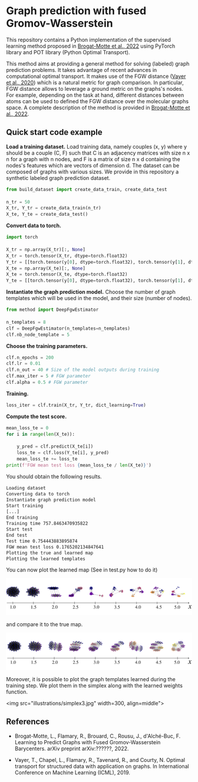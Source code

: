 # Graph prediction with fused Gromov-Wasserstein

This repository contains a Python implementation of the supervised learning method proposed in [Brogat-Motte et al., 2022](#references) using PyTorch library and POT library (Python Optimal Transport).

This method aims at providing a general method for solving (labeled) graph prediction problems. It takes advantage of recent advances in computational optimal transport. It makes use of the FGW distance ([Vayer et al., 2020](#references)) which is a natural metric for graph comparison.
In particular, FGW distance allows to leverage a ground metric on the graphs's nodes. For example, depending on the task at hand, different distances between atoms can be used to defined the FGW distance over the molecular graphs space. A complete description of the method is provided in [Brogat-Motte et al., 2022](#references).

## Quick start code example

**Load a training dataset.** Load training data, namely couples (x, y) where y should be a couple (C, F) such that C is an adjacency matrices with size n x n for a graph with n nodes, and F is a matrix of size n x d containing the nodes's features which are vectors of dimension d. The dataset can be composed of graphs with various sizes. We provide in this repository a synthetic labeled graph prediction dataset.
```python
from build_dataset import create_data_train, create_data_test

n_tr = 50
X_tr, Y_tr = create_data_train(n_tr)
X_te, Y_te = create_data_test()
```

**Convert data to torch.**
```python
import torch

X_tr = np.array(X_tr)[:, None]
X_tr = torch.tensor(X_tr, dtype=torch.float32)
Y_tr = [[torch.tensor(y[0], dtype=torch.float32), torch.tensor(y[1], dtype=torch.float32)] for y in Y_tr]
X_te = np.array(X_te)[:, None]
X_te = torch.tensor(X_te, dtype=torch.float32)
Y_te = [[torch.tensor(y[0], dtype=torch.float32), torch.tensor(y[1], dtype=torch.float32)] for y in Y_te]
```

**Instantiate the graph prediction model.** Choose the number of graph templates which will be used in the model, and their size (number of nodes).
```python
from method import DeepFgwEstimator

n_templates = 8
clf = DeepFgwEstimator(n_templates=n_templates)
clf.nb_node_template = 5
```

**Choose the training parameters.**
```python
clf.n_epochs = 200
clf.lr = 0.01
clf.n_out = 40 # Size of the model outputs during training
clf.max_iter = 5 # FGW parameter
clf.alpha = 0.5 # FGW parameter
```

**Training.**
```python
loss_iter = clf.train(X_tr, Y_tr, dict_learning=True)
```

**Compute the test score.**
```python
mean_loss_te = 0
for i in range(len(X_te)):

    y_pred = clf.predict(X_te[i])
    loss_te = clf.loss(Y_te[i], y_pred)
    mean_loss_te += loss_te
print(f'FGW mean test loss {mean_loss_te / len(X_te)}')
```

You should obtain the following results.

```
Loading dataset
Converting data to torch
Instantiate graph prediction model
Start training
[...]
End training
Training time 757.8463470935822
Start test
End test
Test time 0.754443883895874
FGW mean test loss 0.1765202134847641
Plotting the true and learned map
Plotting the learned templates
```

You can now plot the learned map (See in test.py how to do it)

![true](illustrations/true.jpg)

and compare it to the true map.

![learned](illustrations/learned.jpg)

Moreover, it is possible to plot the graph templates learned during the training step. We plot them in the simplex along with the learned weights function.

<img src="illustrations/simplex3.jpg" width=300, align=middle">

## References

- Brogat-Motte, L., Flamary, R., Brouard, C., Rousu, J., d'Alché-Buc, F. Learning to Predict Graphs with Fused Gromov-Wasserstein Barycenters. arXiv preprint arXiv:??????, 2022.

- Vayer, T., Chapel, L., Flamary, R., Tavenard, R., and Courty, N. Optimal transport for structured data with application on graphs. In International Conference on Machine Learning (ICML), 2019.
